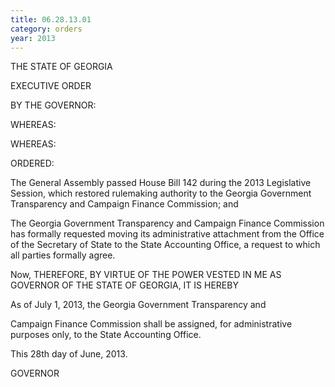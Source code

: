 ```yaml
---
title: 06.28.13.01
category: orders
year: 2013
---
```

 

THE STATE OF GEORGIA

EXECUTIVE ORDER

BY THE GOVERNOR:

WHEREAS:

WHEREAS:

ORDERED:

The General Assembly passed House Bill 142 during the 2013
Legislative Session, which restored rulemaking authority to the
Georgia Government Transparency and Campaign Finance
Commission; and

The Georgia Government Transparency and Campaign Finance
Commission has formally requested moving its administrative
attachment from the Office of the Secretary of State to the State
Accounting Office, a request to which all parties formally agree.

Now, THEREFORE, BY VIRTUE OF THE POWER VESTED IN ME AS
GOVERNOR OF THE STATE OF GEORGIA, IT IS HEREBY

As of July 1, 2013, the Georgia Government Transparency and

Campaign Finance Commission shall be assigned, for
administrative purposes only, to the State Accounting Office.

This 28th day of June, 2013.

GOVERNOR

